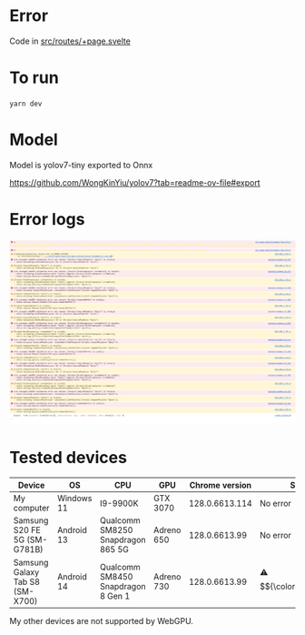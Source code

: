 # Error

Code in [src/routes/+page.svelte](src/routes/+page.svelte)

# To run

`yarn dev`

# Model

Model is yolov7-tiny exported to Onnx

https://github.com/WongKinYiu/yolov7?tab=readme-ov-file#export

# Error logs

![Error logs](./docs/error_screen.png)

# Tested devices

| Device                          | OS         | CPU                                | GPU        | Chrome version | Status                           |
| ------------------------------- | ---------- | ---------------------------------- | ---------- | -------------- | -------------------------------- |
| My computer                     | Windows 11 | I9-9900K                           | GTX 3070   | 128.0.6613.114 | No error                         |
| Samsung S20 FE 5G (SM-G781B)    | Android 13 | Qualcomm SM8250 Snapdragon 865 5G  | Adreno 650 | 128.0.6613.99  | No error                         |
| Samsung Galaxy Tab S8 (SM-X700) | Android 14 | Qualcomm SM8450 Snapdragon 8 Gen 1 | Adreno 730 | 128.0.6613.99  | :warning: $${\color{red}Error}$$ |

My other devices are not supported by WebGPU.
